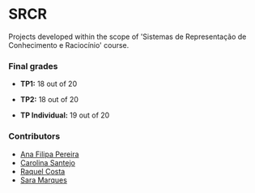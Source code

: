 # SRCR

Projects developed within the scope of 'Sistemas de Representação de Conhecimento e Raciocínio' course.

### Final grades

* **TP1:** 18 out of 20

* **TP2:** 18 out of 20

* **TP Individual:** 19 out of 20

### Contributors
* [Ana Filipa Pereira](https://github.com/FilipaPereira00)
* [Carolina Santejo](https://github.com/CarolinaSantejo)
* [Raquel Costa](https://github.com/chelesgaroth)
* [Sara Marques](https://github.com/haz145)
